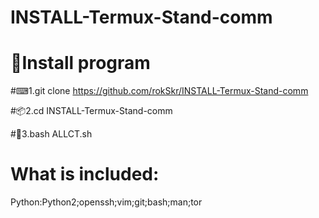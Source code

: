 # INSTALL-Termux-Stand-comm

# 📲Install program

#⌨1.git clone https://github.com/rokSkr/INSTALL-Termux-Stand-comm

#📦2.cd INSTALL-Termux-Stand-comm

#🔑3.bash ALLCT.sh

# What is included:
Python:Python2;openssh;vim;git;bash;man;tor
